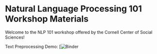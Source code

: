 # Natural Language Processing 101 Workshop Materials

Welcome to the NLP 101 workshop offered by the Cornell Center of Social Sciences!

Text Preprocessing Demo: [![Binder](https://mybinder.org/v2/gh/remypstewart/nlp_101_workshop/1fc8c43f9d68cc47d3601e8485aa00353474cd99?urlpath=lab%2Ftree%2Fnlp_101_demo_1_text_preprocessing.ipynb)


